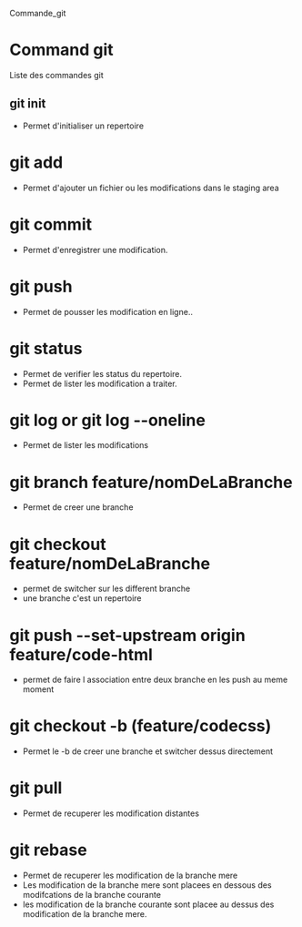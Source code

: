 Commande_git
# Command git
Liste des commandes git

## git init
- Permet d'initialiser un repertoire

# git add
- Permet d'ajouter un fichier ou les modifications dans le staging area

# git commit
- Permet d'enregistrer une modification.

# git push
- Permet de pousser les modification en ligne..

# git status
- Permet de verifier les status du repertoire.
- Permet de lister les modification a traiter.

# git log  or git log --oneline
- Permet de lister les modifications


# git branch feature/nomDeLaBranche
- Permet de creer une branche


# git  checkout feature/nomDeLaBranche
- permet de switcher sur les different branche
- une branche c'est un repertoire

# git push --set-upstream origin feature/code-html
- permet de faire l association entre deux branche  en les push au meme moment

# git checkout -b (feature/codecss)
- Permet le -b de creer une branche et switcher dessus directement

# git pull
- Permet de recuperer les modification distantes

# git rebase
- Permet de recuperer les modification de la branche mere
- Les modification de la branche mere sont placees en dessous des modifcations de la branche courante
- les modification de la branche courante sont placee au dessus des modification de la branche mere.

